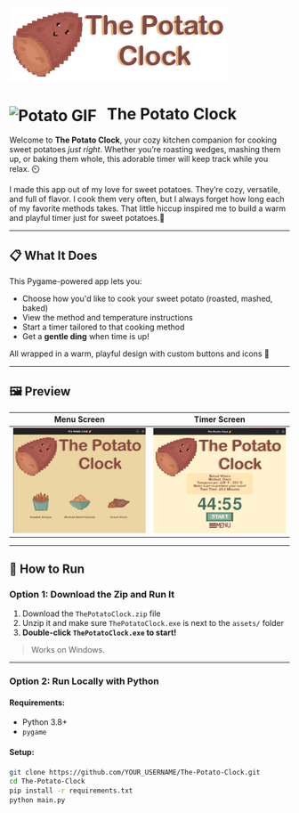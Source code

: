 ![Title Banner](assets/title_icon.PNG)

<h1>
  <img src="https://media1.tenor.com/m/sI59a-ngVmoAAAAC/eating-eat.gif" alt="Potato GIF" width="80" style="vertical-align: middle; margin-right: 12px;">
  The Potato Clock
</h1>





Welcome to **The Potato Clock**, your cozy kitchen companion for cooking sweet potatoes *just right*. Whether you’re roasting wedges, mashing them up, or baking them whole, this adorable timer will keep track while you relax. ⏲️

I made this app out of my love for sweet potatoes. They’re cozy, versatile, and full of flavor. I cook them very often, but I always forget how long each of my favorite methods takes.
That little hiccup inspired me to build a warm and playful timer just for sweet potatoes.💛

---

## 📋 What It Does

This Pygame-powered app lets you:

- Choose how you'd like to cook your sweet potato (roasted, mashed, baked)
- View the method and temperature instructions
- Start a timer tailored to that cooking method
- Get a **gentle ding** when time is up!

All wrapped in a warm, playful design with custom buttons and icons 💫

---

## 🖼️ Preview

| Menu Screen | Timer Screen |
|-------------|--------------|
| ![menu](assets/menu_preview.png) | ![timer](assets/timer_preview.png) |

---

## 🚀 How to Run

### Option 1: Download the Zip and Run It

1. Download the `ThePotatoClock.zip` file  
2. Unzip it and make sure `ThePotatoClock.exe` is next to the `assets/` folder  
3. **Double-click `ThePotatoClock.exe` to start!**

> Works on Windows.

---

### Option 2: Run Locally with Python

#### Requirements:
- Python 3.8+
- `pygame`

#### Setup:

```bash
git clone https://github.com/YOUR_USERNAME/The-Potato-Clock.git
cd The-Potato-Clock
pip install -r requirements.txt
python main.py
